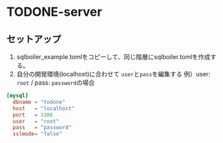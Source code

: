 # TODONE-server

## セットアップ
1. sqlboiler_example.tomlをコピーして、同じ階層にsqlboiler.tomlを作成する。
2. 自分の開発環境(localhost)に合わせて `user`と`pass`を編集する
例）user: `root` / pass: `password`の場合

```toml
[mysql]
  dbname = "todone"
  host   = "localhost"
  port   = 3306
  user   = "root"
  pass   = "password"
  sslmode= "false"
```

